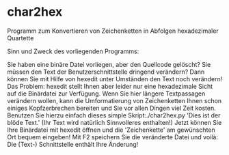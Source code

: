 # char2hex
Programm zum Konvertieren von Zeichenketten in Abfolgen hexadezimaler Quartette

Sinn und Zweck des vorliegenden Programms:

Sie haben eine binäre Datei vorliegen, aber den Quellcode gelöscht?
Sie müssen den Text der Benutzerschnittstelle dringend verändern?
Dann können Sie mit Hilfe von hexedit unter Umständen den Text noch verändern!
Das Problem: hexedit stellt Ihnen aber leider nur eine hexadezimale
Sicht auf die Binärdatei zur Verfügung. Wenn Sie hier längere Textpassagen
verändern wollen, kann die Umformatierung von Zeichenketten
Ihnen schon einiges Kopfzerbrechen bereiten und Sie vor allen
Dingen viel Zeit kosten. Benutzen Sie hierzu einfach dieses simple
Skript:./char2hex.py 'Dies ist der blöde Text.' (Ihr Text wird natürlich
Sinnvolleres enthalten!) Jetzt können Sie Ihre Binärdatei mit hexedit
öffnen und die 'Zeichenkette' am gewünschten Ort bequem eingeben!
Mit F2 speichern Sie die veränderte Datei und voilà: Die (Text-)
Schnittstelle enthält Ihre Änderung!

